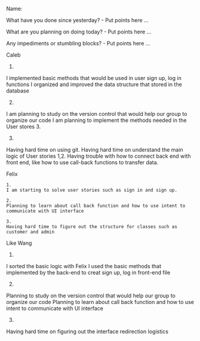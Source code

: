 Name:

What have you done since yesterday? - Put points here ...

What are you planning on doing today? - Put points here ...

Any impediments or stumbling blocks? - Put points here ...


Caleb

1.

I implemented basic methods that would be used in user sign up, log in functions
I organized and improved the data structure that stored in the database

2.

I am planning to study on the version control that would help our group to organize our code
I am planning to implement the methods needed in the User stores 3.

3.

Having hard time on using git.
Having hard time on understand the main logic of User stories 1,2.
Having trouble with how to connect back end with front end, like how to use call-back functions to transfer data.

Felix

  	1.
 	I am starting to solve user stories such as sign in and sign up.
  
 	2.
 	Planning to learn about call back function and how to use intent to communicate with UI interface
 	 
 	3.
	Having hard time to figure out the structure for classes such as customer and admin 
  
Like Wang

1.

I sorted the basic logic with Felix
I used the basic methods that implemented by the back-end to creat sign up, log in front-end file

2.

Planning to study on the version control that would help our group to organize our code
Planning to learn about call back function and how to use intent to communicate with UI interface

3.

Having hard time on figuring out the interface redirection logistics


